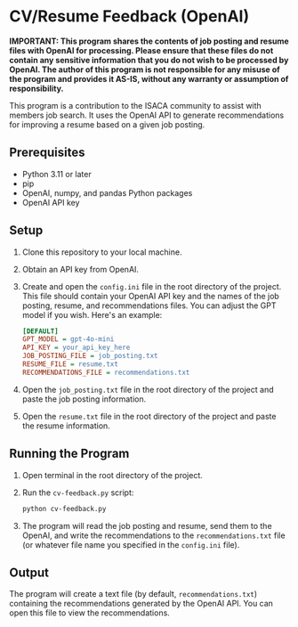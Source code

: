 # CV/Resume Feedback (OpenAI)

**IMPORTANT: This program shares the contents of job posting and resume files with OpenAI for processing. Please ensure that these files do not contain any sensitive information that you do not wish to be processed by OpenAI. The author of this program is not responsible for any misuse of the program and provides it AS-IS, without any warranty or assumption of responsibility.**

This program is a contribution to the ISACA community to assist with members job search. It uses the OpenAI API to generate recommendations for improving a resume based on a given job posting.

## Prerequisites

- Python 3.11 or later
- pip
- OpenAI, numpy, and pandas Python packages
- OpenAI API key

## Setup

1. Clone this repository to your local machine.

2. Obtain an API key from OpenAI.

3. Create and open the `config.ini` file in the root directory of the project. This file should contain your OpenAI API key and the names of the job posting, resume, and recommendations files. You can adjust the GPT model if you wish. Here's an example:

    ```ini
    [DEFAULT]
    GPT_MODEL = gpt-4o-mini
    API_KEY = your_api_key_here
    JOB_POSTING_FILE = job_posting.txt
    RESUME_FILE = resume.txt
    RECOMMENDATIONS_FILE = recommendations.txt
    ```

4. Open the `job_posting.txt` file in the root directory of the project and paste the job posting information.

5. Open the `resume.txt` file in the root directory of the project and paste the resume information.

## Running the Program

1. Open terminal in the root directory of the project.

2. Run the `cv-feedback.py` script:

    ```bash
    python cv-feedback.py
    ```

3. The program will read the job posting and resume, send them to the OpenAI, and write the recommendations to the `recommendations.txt` file (or whatever file name you specified in the `config.ini` file).

## Output

The program will create a text file (by default, `recommendations.txt`) containing the recommendations generated by the OpenAI API. You can open this file to view the recommendations.
